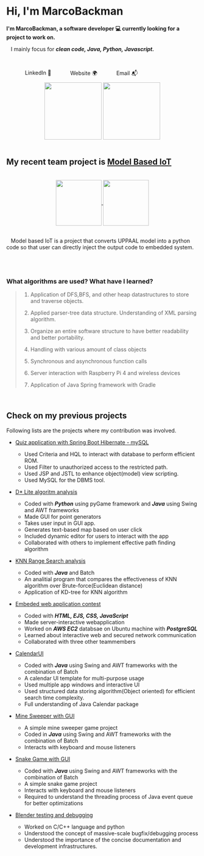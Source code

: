 
# Hi, I'm MarcoBackman

**I'm MarcoBackman, a software developer 💻 currently looking for a project to work on.**

&nbsp;&nbsp;&nbsp;I mainly focus for ***clean code, Java, Python, Javascript.***

</br>

<ul style="list-style-type: none;" >
    <li style="float:left;"><a href="https://www.linkedin.com/in/sung-jun-tony-baek-9b505b11a/" style="display:block;text-decoration: none;padding: 0px 25px;">LinkedIn 💼</a></li>
    <li style="float:left;"><a href="https://tcc2021seniorproject.github.io/" style="display:block;text-decoration: none;float:left;padding: 0px 25px;">Website 🌍</a></li>
    <li style="float:left;"><a href="mailto:sbaek2015@my.fit.edu" style="display:block;text-decoration: none;float:left;padding: 0px 25px;">Email 📬</a></li>
</ul>

</br>
</br>


<div align="center">
    <img align="center" height="150" src="https://github-readme-stats.vercel.app/api?username=MarcoBackman&theme=cobalt&show_icons=true" />
    <img align="center" height="150" src="https://github-readme-stats.vercel.app/api/top-langs/?username=MarcoBackman&layout=compact" />
</div>


</br>

## My recent team project is [Model Based IoT](https://github.com/TCC2021SeniorProject)


</br>
<div align="center">
    <a href="https://github.com/TCC2021SeniorProject/ModelTranslator">
    <img align="center" height="120" src="https://github-readme-stats.vercel.app/api/pin/?username=TCC2021SeniorProject&repo=ModelTranslator" />
    </a>
    <a href="https://github.com/TCC2021SeniorProject/TCC2021SeniorProject.github.io">
    <img align="center" height="120" src="https://github-readme-stats.vercel.app/api/pin/?username=TCC2021SeniorProject&repo=TCC2021SeniorProject.github.io" />
    </a>
</div>

</br>

&nbsp;&nbsp;&nbsp;Model based IoT is a project that converts UPPAAL model into a python code so that user can directly inject the output code to embedded system.

</br>
</br>

### What algorithms are used? What have I learned?

> 1. Application of DFS,BFS, and other heap datastructures to store and traverse objects.
>
> 2. Applied parser-tree data structure. Understanding of XML parsing algorithm.
>
> 3. Organize an entire software structure to have better readability and better portability.
>
> 4. Handling with various amount of class objects
>
> 5. Synchronous and asynchronous function calls
>
> 6. Server interaction with Raspberry Pi 4 and wireless devices
>
> 7. Application of Java Spring framework with Gradle

</br>

## Check on my previous projects

Following lists are the projects where my contribution was involved.

- [Quiz application with Spring Boot Hibernate - mySQL](https://github.com/MarcoBackman/hibernate_quiz_webapp)
  - Used Criteria and HQL to interact with database to perform efficient ROM.
  - Used Filter to unauthorized access to the restricted path.
  - Used JSP and JSTL to enhance object(model) view scripting.
  - Used MySQL for the DBMS tool.

- [D* Lite algoritm analysis](https://github.com/CSE4081-d-star-team)
  - Coded with ***Python*** using pyGame framework and ***Java*** using Swing and AWT frameworks
  - Made GUI for point generators
  - Takes user input in GUI app.
  - Generates text-based map based on user click
  - Included dynamic editor for users to interact with the app
  - Collaborated with others to implement effective path finding algorithm
- [KNN Range Search analysis](https://github.com/MarcoBackman/RangeSearchAnalysis)
  - Coded with ***Java*** and Batch
  - An analitial program that compares the effectiveness of KNN algorithm over Brute-force(Euclidean distance)
  - Application of KD-tree for KNN algorithm
- [Embeded web application contest](https://github.com/MarcoBackman/2021ESWContest_webOS_3007)
  - Coded with ***HTML, EJS, CSS, JavaScript***
  - Made server-interactive webapplication
  - Worked on ***AWS EC2*** databsae on Ubuntu machine with ***PostgreSQL***
  - Learned about interactive web and secured network communication
  - Collaborated with three other teammembers
- [CalendarUI](https://github.com/MarcoBackman/CalendarUI)
  - Coded with ***Java*** using Swing and AWT frameworks with the combination of Batch
  - A calendar UI template for multi-purpose usage
  - Used multiple app windows and interactive UI
  - Used structured data storing algorithm(Object oriented) for efficient search time complexity.
  - Full understanding of Java Calendar package
- [Mine Sweeper with GUI](https://github.com/MarcoBackman/Mine-Sweeper)
  - A simple mine sweeper game project
  - Coded in ***Java***  using Swing and AWT frameworks with the combination of Batch
  - Interacts with keyboard and mouse listeners
- [Snake Game with GUI](https://github.com/MarcoBackman/Snake-Game)
  - Coded with ***Java*** using Swing and AWT frameworks with the combination of Batch
  - A simple snake game project
  - Interacts with keyboard and mouse listeners
  - Required to understand the threading process of Java event queue for better optimizations 
- [Blender testing and debugging](https://github.com/TeamRocket3)
  - Worked on C/C++ language and python
  - Understood the concept of massive-scale bugfix/debugging process
  - Understood the importance of the concise documentation and development infrastructures.
